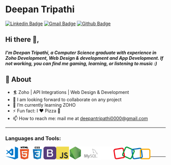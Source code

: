 # Deepan Tripathi
[![Linkedin Badge](https://img.shields.io/badge/deepan_tripathi-30302f?style=for-the-badge&logo=linkedin)](https://www.linkedin.com/in/deepan-tripathi-a9030017b/)
[![Gmail Badge](https://img.shields.io/badge/deepantripathi0000@gmail.com-30302f?style=for-the-badge&logo=Gmail&logoColor=white)](mailto:deepantripathi0000@gmail.com)
[![Github Badge](https://img.shields.io/badge/deepan_tripathi-30302f?&style=for-the-badge&logo=github&logoColor=white)](https://github.com/deptster)
## Hi there 👋,           
##### I'm Deepan Tripathi, a Computer Science graduate with experience in Zoho Development, Web Design & development and App Development. If not working, you can find me gaming, learning, or listening to music :)


## 🧐 About
- 🏄‍ Zoho | API Integrations | Web Design & Development 
- 🤝 I am looking forward to collaborate on any project
- 🌱 I’m currently learning ZOHO
- ⚡ Fun fact: I ❤️ Pizza 🍕
- 📫 How to reach me: mail me at [deepantripathi0000@gmail.com](mailto:deepantripathi0000@gmail.com)
---


### Languages and Tools:

<img align="left" alt="Visual Studio Code" width="40px" src="https://github.com/deptster/deptster/blob/main/img/visual-studio-code.png" />
<img align="left" alt="HTML5" width="40px" src="https://github.com/deptster/deptster/blob/main/img/html.png" />
<img align="left" alt="CSS3" width="40px" src="https://github.com/deptster/deptster/blob/main/img/css.png" />
<img align="left" alt="Bootstrap" width="40px" src="https://github.com/deptster/deptster/blob/main/img/bootstrap.png" />
<img align="left" alt="JavaScript" width="40px" src="https://github.com/deptster/deptster/blob/main/img/javascript.png" />
<img align="left" alt="Node.js" width="40px" src="https://github.com/deptster/deptster/blob/main/img/nodejs.png" />
<img align="left" alt="MySQL" width="60px" src="https://github.com/deptster/deptster/blob/main/img/mysql-logo-black-and-white.png" />
<img align="left" alt="Github" width="40px" src="https://github.com/deptster/deptster/blob/main/img/github.svg" />
<img align="left" alt="ZOHO" height="40px" src="https://github.com/deptster/deptster/blob/main/img/zoho-logo.png" />
<br/>

---
